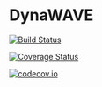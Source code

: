 # DynaWAVE

[![Build Status](https://travis-ci.org/vvjn/DynaWAVE.jl.svg?branch=master)](https://travis-ci.org/vvjn/DynaWAVE.jl)

[![Coverage Status](https://coveralls.io/repos/vvjn/DynaWAVE.jl/badge.svg?branch=master&service=github)](https://coveralls.io/github/vvjn/DynaWAVE.jl?branch=master)

[![codecov.io](http://codecov.io/github/vvjn/DynaWAVE.jl/coverage.svg?branch=master)](http://codecov.io/github/vvjn/DynaWAVE.jl?branch=master)
